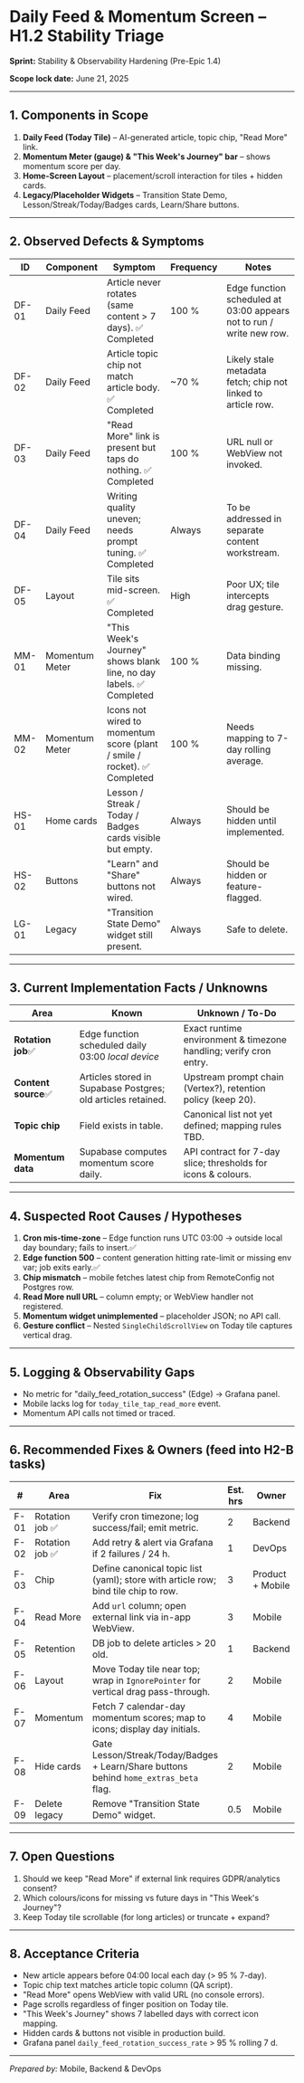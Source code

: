 # Daily Feed & Momentum Screen – H1.2 Stability Triage

**Sprint:** Stability & Observability Hardening (Pre-Epic 1.4)

**Scope lock date:** June 21, 2025

---

## 1. Components in Scope

1. **Daily Feed (Today Tile)** – AI-generated article, topic chip, "Read More"
   link.
2. **Momentum Meter (gauge) & "This Week's Journey" bar** – shows momentum score
   per day.
3. **Home-Screen Layout** – placement/scroll interaction for tiles + hidden
   cards.
4. **Legacy/Placeholder Widgets** – Transition State Demo,
   Lesson/Streak/Today/Badges cards, Learn/Share buttons.

---

## 2. Observed Defects & Symptoms

| ID    | Component      | Symptom                                                                  | Frequency | Notes                                                                |
| ----- | -------------- | ------------------------------------------------------------------------ | --------- | -------------------------------------------------------------------- |
| DF-01 | Daily Feed     | Article never rotates (same content > 7 days). ✅ Completed              | 100 %     | Edge function scheduled at 03:00 appears not to run / write new row.  |
| DF-02 | Daily Feed     | Article topic chip not match article body. ✅ Completed                  | ~70 %     | Likely stale metadata fetch; chip not linked to article row.         |
| DF-03 | Daily Feed     | "Read More" link is present but taps do nothing. ✅ Completed            | 100 %     | URL null or WebView not invoked.                                     |
| DF-04 | Daily Feed     | Writing quality uneven; needs prompt tuning. ✅ Completed                | Always    | To be addressed in separate content workstream.                      |
| DF-05 | Layout         | Tile sits mid-screen. ✅ Completed                                       | High      | Poor UX; tile intercepts drag gesture.                               |
| MM-01 | Momentum Meter | "This Week's Journey" shows blank line, no day labels. ✅ Completed      | 100 %     | Data binding missing.                                                |
| MM-02 | Momentum Meter | Icons not wired to momentum score (plant / smile / rocket). ✅ Completed | 100 %     | Needs mapping to 7-day rolling average.                              |
| HS-01 | Home cards     | Lesson / Streak / Today / Badges cards visible but empty.                | Always    | Should be hidden until implemented.                                  |
| HS-02 | Buttons        | "Learn" and "Share" buttons not wired.                                   | Always    | Should be hidden or feature-flagged.                                 |
| LG-01 | Legacy         | "Transition State Demo" widget still present.                            | Always    | Safe to delete.                                                      |

---

## 3. Current Implementation Facts / Unknowns

| Area                 | Known                                                        | Unknown / To-Do                                                   |
| ------------------   | ------------------------------------------------------------ | ----------------------------------------------------------------- |
| **Rotation job**✅   | Edge function scheduled daily 03:00 _local device_           | Exact runtime environment & timezone handling; verify cron entry. |
| **Content source**✅ | Articles stored in Supabase Postgres; old articles retained. | Upstream prompt chain (Vertex?), retention policy (keep 20).      |
| **Topic chip**     | Field exists in table.                                       | Canonical list not yet defined; mapping rules TBD.                |
| **Momentum data**  | Supabase computes momentum score daily.                      | API contract for 7-day slice; thresholds for icons & colours.     |

---

## 4. Suspected Root Causes / Hypotheses

1. **Cron mis-time-zone** – Edge function runs UTC 03:00 → outside local day
   boundary; fails to insert.✅ 
2. **Edge function 500** – content generation hitting rate-limit or missing env
   var; job exits early.✅ 
3. **Chip mismatch** – mobile fetches latest chip from RemoteConfig not Postgres
   row.
4. **Read More null URL** – column empty; or WebView handler not registered.
5. **Momentum widget unimplemented** – placeholder JSON; no API call.
6. **Gesture conflict** – Nested `SingleChildScrollView` on Today tile captures
   vertical drag.

---

## 5. Logging & Observability Gaps

- No metric for "daily_feed_rotation_success" (Edge) → Grafana panel.
- Mobile lacks log for `today_tile_tap_read_more` event.
- Momentum API calls not timed or traced.

---

## 6. Recommended Fixes & Owners (feed into H2-B tasks)

| #    | Area             | Fix                                                                                   | Est. hrs | Owner            |
| ---- | -------------    | ------------------------------------------------------------------------------------- | -------- | ---------------- |
| F-01 | Rotation job ✅  | Verify cron timezone; log success/fail; emit metric.                                  | 2        | Backend          |
| F-02 | Rotation job ✅  | Add retry & alert via Grafana if 2 failures / 24 h.                                   | 1        | DevOps           |
| F-03 | Chip             | Define canonical topic list (yaml); store with article row; bind tile chip to row.    | 3        | Product + Mobile |
| F-04 | Read More        | Add `url` column; open external link via in-app WebView.                              | 3        | Mobile           |
| F-05 | Retention        | DB job to delete articles > 20 old.                                                   | 1        | Backend          |
| F-06 | Layout           | Move Today tile near top; wrap in `IgnorePointer` for vertical drag pass-through.     | 2        | Mobile           |
| F-07 | Momentum         | Fetch 7 calendar-day momentum scores; map to icons; display day initials.             | 4        | Mobile           |
| F-08 | Hide cards       | Gate Lesson/Streak/Today/Badges + Learn/Share buttons behind `home_extras_beta` flag. | 2        | Mobile           |
| F-09 | Delete legacy    | Remove "Transition State Demo" widget.                                                | 0.5      | Mobile           |

---

## 7. Open Questions

1. Should we keep "Read More" if external link requires GDPR/analytics consent?
2. Which colours/icons for missing vs future days in "This Week's Journey"?
3. Keep Today tile scrollable (for long articles) or truncate + expand?

---

## 8. Acceptance Criteria

- New article appears before 04:00 local each day (> 95 % 7-day).
- Topic chip text matches article topic column (QA script).
- "Read More" opens WebView with valid URL (no console errors).
- Page scrolls regardless of finger position on Today tile.
- "This Week's Journey" shows 7 labelled days with correct icon mapping.
- Hidden cards & buttons not visible in production build.
- Grafana panel `daily_feed_rotation_success_rate` > 95 % rolling 7 d.

---

_Prepared by:_ Mobile, Backend & DevOps
